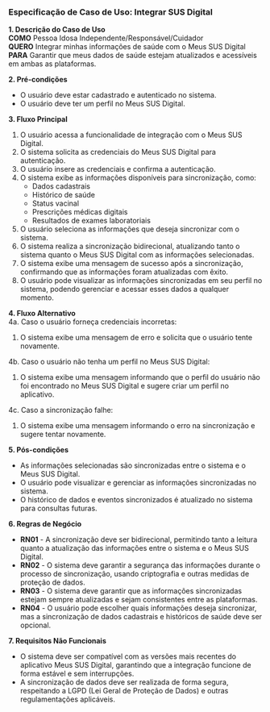 ### Especificação de Caso de Uso: Integrar SUS Digital

**1. Descrição do Caso de Uso**  
**COMO** Pessoa Idosa Independente/Responsável/Cuidador  
**QUERO** Integrar minhas informações de saúde com o Meus SUS Digital  
**PARA** Garantir que meus dados de saúde estejam atualizados e acessíveis em ambas as plataformas.

**2. Pré-condições**  
- O usuário deve estar cadastrado e autenticado no sistema.  
- O usuário deve ter um perfil no Meus SUS Digital.

**3. Fluxo Principal**  
1. O usuário acessa a funcionalidade de integração com o Meus SUS Digital.  
2. O sistema solicita as credenciais do Meus SUS Digital para autenticação.  
3. O usuário insere as credenciais e confirma a autenticação.  
4. O sistema exibe as informações disponíveis para sincronização, como:
   - Dados cadastrais
   - Histórico de saúde
   - Status vacinal
   - Prescrições médicas digitais
   - Resultados de exames laboratoriais
5. O usuário seleciona as informações que deseja sincronizar com o sistema.  
6. O sistema realiza a sincronização bidirecional, atualizando tanto o sistema quanto o Meus SUS Digital com as informações selecionadas.  
7. O sistema exibe uma mensagem de sucesso após a sincronização, confirmando que as informações foram atualizadas com êxito.  
8. O usuário pode visualizar as informações sincronizadas em seu perfil no sistema, podendo gerenciar e acessar esses dados a qualquer momento.

**4. Fluxo Alternativo**  
4a. Caso o usuário forneça credenciais incorretas:  
   1. O sistema exibe uma mensagem de erro e solicita que o usuário tente novamente.  
  
4b. Caso o usuário não tenha um perfil no Meus SUS Digital:  
   1. O sistema exibe uma mensagem informando que o perfil do usuário não foi encontrado no Meus SUS Digital e sugere criar um perfil no aplicativo. 
   
4c. Caso a sincronização falhe:  
   1. O sistema exibe uma mensagem informando o erro na sincronização e sugere tentar novamente.

**5. Pós-condições**  
- As informações selecionadas são sincronizadas entre o sistema e o Meus SUS Digital.  
- O usuário pode visualizar e gerenciar as informações sincronizadas no sistema.  
- O histórico de dados e eventos sincronizados é atualizado no sistema para consultas futuras.

**6. Regras de Negócio**  
- **RN01** - A sincronização deve ser bidirecional, permitindo tanto a leitura quanto a atualização das informações entre o sistema e o Meus SUS Digital.  
- **RN02** - O sistema deve garantir a segurança das informações durante o processo de sincronização, usando criptografia e outras medidas de proteção de dados.  
- **RN03** - O sistema deve garantir que as informações sincronizadas estejam sempre atualizadas e sejam consistentes entre as plataformas.  
- **RN04** - O usuário pode escolher quais informações deseja sincronizar, mas a sincronização de dados cadastrais e históricos de saúde deve ser opcional.

**7. Requisitos Não Funcionais**  
- O sistema deve ser compatível com as versões mais recentes do aplicativo Meus SUS Digital, garantindo que a integração funcione de forma estável e sem interrupções.  
- A sincronização de dados deve ser realizada de forma segura, respeitando a LGPD (Lei Geral de Proteção de Dados) e outras regulamentações aplicáveis.